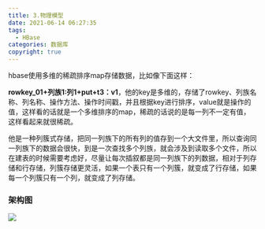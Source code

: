 ```yaml
---
title: 3.物理模型
date: 2021-06-14 06:27:35
tags:
  - HBase
categories: 数据库
copyright: true
---
```


hbase使用多维的稀疏排序map存储数据，比如像下面这样：

**rowkey_01+列族1:列1+put+t3：v1**，他的key是多维的，存储了rowkey、列族名称、列名称、操作方法、操作时间戳，并且根据key进行排序，value就是操作的值，这样看的话就是一个多维排序的map，稀疏的话说的是每一列不一定有值，这样看起来就很稀疏。

他是一种列簇式存储，把同一列族下的所有列的值存到一个大文件里，所以查询同一列族下的数据会很快，到是一次查找多个列族，就会涉及到读取多个文件，所以在建表的时候需要考虑好，尽量让每次插叙都是同一列族下的列数据，相对于列存储和行存储，列簇存储更灵活，如果一个表只有一个列簇，就变成了行存储，如果每一个列簇只有一个列，就变成了列存储。

### 架构图

![](https://tva1.sinaimg.cn/large/008i3skNly1gri6bw1tc9j30u00zkn24.jpg)

